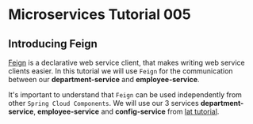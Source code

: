 # Microservices Tutorial 005
## Introducing Feign

[Feign](https://github.com/Netflix/feign) is a declarative web service client, that makes writing web service clients easier.
In this tutorial we will use `Feign` for the communication between our **department-service** and **employee-service**.

It's important to understand that `Feign` can be used independently from other `Spring Cloud Components`.
We will use our 3 services **department-service**, **employee-service** and  **config-service** from [lat tutorial](https://github.com/Meziano/ms-tutorial-004).


 
<!--stackedit_data:
eyJoaXN0b3J5IjpbMTI0MzU4NTU1OCwxODQ2NDkyMzIxLC0yMD
c4NDY0NDY3LC0yMDIwNjMzNTI2LC0xMjc1MTMxOTE1LDgwMDg2
MjcyNCwtMzQ4Njk5NzVdfQ==
-->